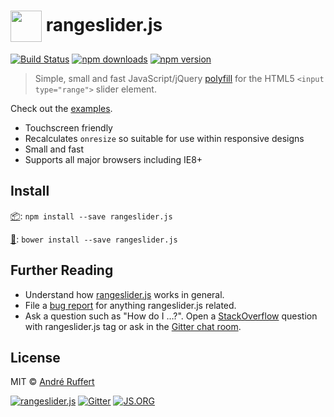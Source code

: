 # <img src="https://andreruffert.github.io/rangeslider.js/rangeslider.js.png" width="50" valign="middle"> rangeslider.js

[![Build Status](https://travis-ci.org/andreruffert/rangeslider.js.svg?branch=develop)](https://travis-ci.org/andreruffert/rangeslider.js) [![npm downloads](https://img.shields.io/npm/dt/rangeslider.js.svg)](https://www.npmjs.com/package/rangeslider.js) [![npm version](https://img.shields.io/npm/v/rangeslider.js.svg)](https://www.npmjs.com/package/rangeslider.js)

> Simple, small and fast JavaScript/jQuery [polyfill](https://remysharp.com/2010/10/08/what-is-a-polyfill) for the HTML5 `<input type="range">` slider element.

Check out the [examples](https://andreruffert.github.io/rangeslider.js/).

* Touchscreen friendly
* Recalculates `onresize` so suitable for use within responsive designs
* Small and fast
* Supports all major browsers including IE8+

## Install
[📦](https://www.npmjs.org/): ``npm install --save rangeslider.js``                                          

[🐧](http://bower.io/): ``bower install --save rangeslider.js``

## Further Reading
- Understand how [rangeslider.js](https://andreruffert.github.io/rangeslider.js/) works in general.
- File a [bug report](https://github.com/andreruffert/rangeslider.js/issues) for anything rangeslider.js related.
- Ask a question such as "How do I …?". Open a [StackOverflow](https://stackoverflow.com/search?q=rangeslider.js) question with rangeslider.js tag or ask in the [Gitter chat room](https://gitter.im/andreruffert/rangeslider.js).

## License
MIT © [André Ruffert](http://andreruffert.com)

[![rangeslider.js](https://img.shields.io/badge/rangeslider-.js-00ff00.svg)](http://rangeslider.js.org) [![Gitter](https://badges.gitter.im/Join%20Chat.svg)](https://gitter.im/andreruffert/rangeslider.js) [![JS.ORG](https://img.shields.io/badge/js.org-rangeslider-ffb400.svg?style=flat-square)](http://js.org)